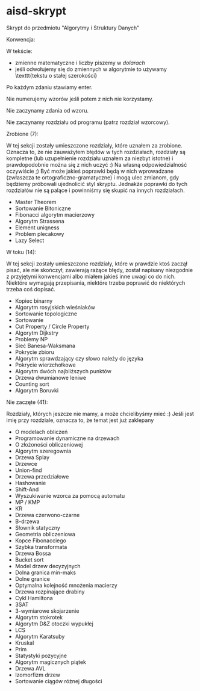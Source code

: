 # aisd-skrypt
Skrypt do przedmiotu "Algorytmy i Struktury Danych"

Konwencja:

W tekście:
- zmienne matematyczne i liczby piszemy w $dolarach$
- jeśli odwołujemy się do zmiennych w algorytmie to używamy \texttt{tekstu o stałej szerokości}

Po każdym zdaniu stawiamy enter.

Nie numerujemy wzorów jeśli potem z nich nie korzystamy.

Nie zaczynamy zdania od wzoru.

Nie zaczynamy rozdziału od programu (patrz rozdział wzorcowy).


Zrobione (7):

W tej sekcji zostały umieszczone rozdziały, które uznałem za zrobione.
Oznacza to, że nie zauważyłem błędów w tych rozdziałach, rozdziały są kompletne (lub uzupełnienie rozdziału uznałem za niezbyt istotne) i prawdopodobnie można się z nich uczyć :)
Na własną odpowiedzialność oczywiście ;)
Być może jakieś poprawki będą w nich wprowadzane (zwłaszcza te ortograficzno-gramatyczne) i mogą ulec zmianom, gdy będziemy próbowali ujednolicić styl skryptu.
Jednakże poprawki do tych rozdziałów nie są palące i powinniśmy się skupić na innych rozdziałach.

- Master Theorem
- Sortowanie Bitoniczne
- Fibonacci algorytm macierzowy
- Algorytm Strassena
- Element uniqness
- Problem plecakowy
- Lazy Select

W toku (14):

W tej sekcji zostały umieszczone rozdziały, które w prawdzie ktoś zaczął pisać, ale nie skończył, zawierają rażące błędy, został napisany niezgodnie z przyjętymi konwencjami albo miałem jakieś inne uwagi co do nich.
Niektóre wymagają przepisania, niektóre trzeba poprawić do niektórych trzeba coś dopisać.

- Kopiec binarny
- Algorytm rosyjskich wieśniaków
- Sortowanie topologiczne
- Sortowanie
- Cut Property / Circle Property
- Algorytm Dijkstry
- Problemy NP
- Sieć Banesa-Waksmana
- Pokrycie zbioru
- Algorytm sprawdzający czy słowo należy do języka
- Pokrycie wierzchołkowe
- Algorytm dwóch najbliższych punktów
- Drzewa dwumianowe leniwe
- Counting sort
- Algorytm Boruvki

Nie zaczęte (41):

Rozdziały, których jeszcze nie mamy, a może chcielibyśmy mieć :)
Jeśli jest imię przy rozdziale, oznacza to, że temat jest już zaklepany

- O modelach obliczeń
- Programowanie dynamiczne na drzewach
- O złożoności obliczeniowej
- Algorytm szeregownia
- Drzewa Splay
- Drzewce
- Union-find
- Drzewa przedziałowe
- Hashowanie
- Shift-And
- Wyszukiwanie wzorca za pomocą automatu
- MP / KMP
- KR
- Drzewa czerwono-czarne
- B-drzewa
- Słownik statyczny
- Geometria obliczeniowa
- Kopce Fibonacciego
- Szybka transformata
- Drzewa Bossa
- Bucket sort
- Model drzew decyzyjnych
- Dolna granica min-maks
- Dolne granice 
- Optymalna kolejność mnożenia macierzy
- Drzewa rozpinające drabiny
- Cykl Hamiltona
- 3SAT
- 3-wymiarowe skojarzenie
- Algorytm stokrotek
- Algorytm D&Z otoczki wypukłej
- LCS 
- Algorytm Karatsuby
- Kruskal
- Prim
- Statystyki pozycyjne
- Algorytm magicznych piątek
- Drzewa AVL
- Izomorfizm drzew
- Sortowanie ciągów różnej długości
